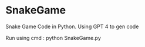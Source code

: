 # SnakeGame
Snake Game Code in Python. Using GPT 4 to gen code


Run using cmd : python SnakeGame.py
